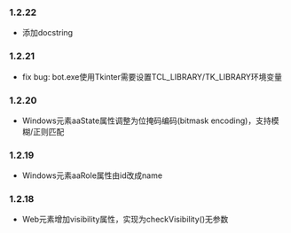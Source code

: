 ### 1.2.22
- 添加docstring

### 1.2.21
- fix bug: bot.exe使用Tkinter需要设置TCL_LIBRARY/TK_LIBRARY环境变量

### 1.2.20
- Windows元素aaState属性调整为位掩码编码(bitmask encoding)，支持模糊/正则匹配

### 1.2.19
- Windows元素aaRole属性由id改成name

### 1.2.18
- Web元素增加visibility属性，实现为checkVisibility()无参数